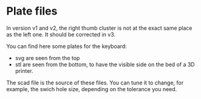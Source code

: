 # Plate files

In version v1 and v2, the right thumb cluster is not at the exact same place as the left one. It should be corrected in v3.

You can find here some plates for the keyboard:
 * svg are seen from the top
 * stl are seen from the bottom, to have the visible side on the bed of a 3D printer.
 
The scad file is the source of these files. You can tune it to change, for example, the swich hole size, depending on the tolerance you need.
